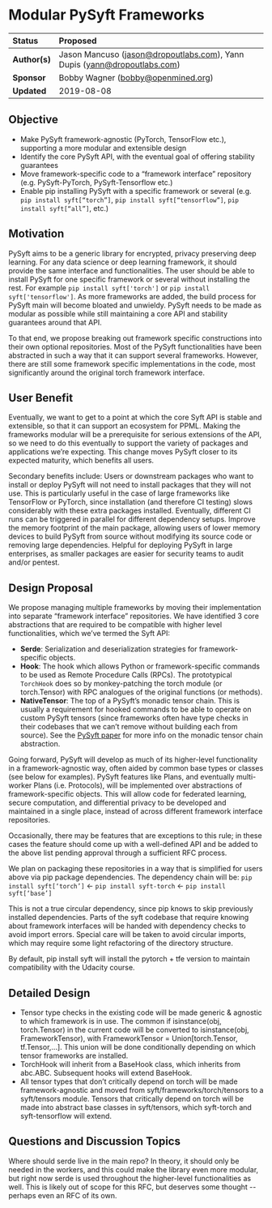 # Modular PySyft Frameworks

| Status        | Proposed        |
:-------------- |:---------------------------------------------------- |
| **Author(s)** | Jason Mancuso (jason@dropoutlabs.com), Yann Dupis (yann@dropoutlabs.com) |
| **Sponsor**   | Bobby Wagner (bobby@openmined.org)                  |
| **Updated**   | 2019-08-08                                           |               


## Objective

- Make PySyft framework-agnostic (PyTorch, TensorFlow etc.), supporting a more modular and extensible design
- Identify the core PySyft API, with the eventual goal of offering stability guarantees
- Move framework-specific code to a “framework interface” repository (e.g. PySyft-PyTorch, PySyft-Tensorflow etc.)
- Enable pip installing PySyft with a specific framework or several (e.g. `pip install syft[“torch”]`, `pip install syft[“tensorflow”]`, `pip install syft[“all”]`, etc.)

## Motivation

PySyft aims to be a generic library for encrypted, privacy preserving deep learning. For any data science or deep learning framework, it should provide the same interface and functionalities. The user should be able to install PySyft for one specific framework or several without installing the rest. For example `pip install syft['torch']` or `pip install syft['tensorflow']`. As more frameworks are added, the build process for PySyft main will become bloated and unwieldy. PySyft needs to be made as modular as possible while still maintaining a core API and stability guarantees around that API.

To that end, we propose breaking out framework specific constructions into their own optional repositories. Most of the PySyft functionalities have been abstracted in such a way that it can support several frameworks. However, there are still some framework specific implementations in the code, most significantly around the original torch framework interface.

## User Benefit
Eventually, we want to get to a point at which the core Syft API is stable and extensible, so that it can support an ecosystem for PPML. Making the frameworks modular will be a prerequisite for serious extensions of the API, so we need to do this eventually to support the variety of packages and applications we’re expecting. This change moves PySyft closer to its expected maturity, which benefits all users.

Secondary benefits include:
Users or downstream packages who want to install or deploy PySyft will not need to install packages that they will not use. This is particularly useful in the case of large frameworks like TensorFlow or PyTorch, since installation (and therefore CI testing) slows considerably with these extra packages installed. Eventually, different CI runs can be triggered in parallel for different dependency setups.
Improve the memory footprint of the main package, allowing users of lower memory devices to build PySyft from source without modifying its source code or removing large dependencies.
Helpful for deploying PySyft in large enterprises, as smaller packages are easier for security teams to audit and/or pentest.

## Design Proposal
We propose managing multiple frameworks by moving their implementation into separate “framework interface” repositories.  We have identified 3 core abstractions that are required to be compatible with higher level functionalities, which we’ve termed the Syft API:


- **Serde**: Serialization and deserialization strategies for framework-specific objects.
- **Hook**: The hook which allows Python or framework-specific commands to be used as Remote Procedure Calls (RPCs). The prototypical `TorchHook` does so by monkey-patching the torch module (or torch.Tensor) with RPC analogues of the original functions (or methods).
- **NativeTensor**: The top of a PySyft’s monadic tensor chain. This is usually a requirement for hooked commands to be able to operate on custom PySyft tensors (since frameworks often have type checks in their codebases that we can’t remove without building each from source).  See the [PySyft paper](https://arxiv.org/abs/1811.04017) for more info on the monadic tensor chain abstraction.

Going forward, PySyft will develop as much of its higher-level functionality in a framework-agnostic way, often aided by common base types or classes (see below for examples). PySyft features like Plans, and eventually multi-worker Plans (i.e. Protocols), will be implemented over abstractions of framework-specific objects. This will allow code for federated learning, secure computation, and differential privacy to be developed and maintained in a single place, instead of across different framework interface repositories.

Occasionally, there may be features that are exceptions to this rule; in these cases the feature should come up with a well-defined API and be added to the above list pending approval through a sufficient RFC process.

We plan on packaging these repositories in a way that is simplified for users above via pip package dependencies.  The dependency chain will be:
`pip install syft[‘torch’]` ← `pip install syft-torch` ← `pip install syft[‘base’]`

This is not a true circular dependency, since pip knows to skip previously installed dependencies. Parts of the syft codebase that require knowing about framework interfaces will be handed with dependency checks to avoid import errors. Special care will be taken to avoid circular imports, which may require some light refactoring of the directory structure.

By default, pip install syft will install the pytorch + tfe version to maintain compatibility with the Udacity course.

## Detailed Design

- Tensor type checks in the existing code will be made generic & agnostic to which framework is in use. The common if isinstance(obj, torch.Tensor) in the current code will be converted to isinstance(obj, FrameworkTensor), with FrameworkTensor = Union[torch.Tensor, tf.Tensor,...]. This union will be done conditionally depending on which tensor frameworks are installed.
- TorchHook will inherit from a BaseHook class, which inherits from abc.ABC. Subsequent hooks will extend BaseHook.
- All tensor types that don’t critically depend on torch will be made framework-agnostic and moved from syft/frameworks/torch/tensors to a syft/tensors module.  Tensors that critically depend on torch will be made into abstract base classes in syft/tensors, which syft-torch and syft-tensorflow will extend.

## Questions and Discussion Topics

Where should serde live in the main repo? In theory, it should only be needed in the workers, and this could make the library even more modular, but right now serde is used throughout the higher-level functionalities as well. This is likely out of scope for this RFC, but deserves some thought -- perhaps even an RFC of its own.                           
